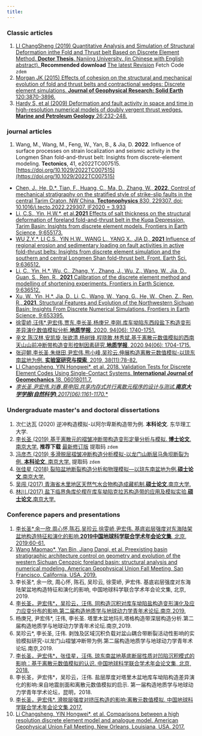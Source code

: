 ```yaml
---
title: 
---
```


### Classic articles

1. [LI ChangSheng (2019) Quantitative Analysis and Simulation of Structural Deformation inthe Fold and Thrust belt Based on Discrete Element Method. **Doctor Thesis**. Nanjing University. (in Chinese with English abstract). ](http://t.cn/Ai9ruJY5) **Recommended download** [The latest Revision](https://pan.baidu.com/s/1JWORiC034DwWscT9SiLrGQ) Fetch Code `zdem`  
2. [Morgan JK (2015) Effects of cohesion on the structural and mechanical evolution of fold and thrust belts and contractional wedges: Discrete element simulations. **Journal of Geophysical Research: Solid Earth** 120:3870-3896.](http://onlinelibrary.wiley.com/doi/10.1002/2014JB011455/full)  
3. [Hardy S, et al (2009) Deformation and fault activity in space and time in high-resolution numerical models of doubly vergent thrust wedges. **Marine and Petroleum Geology** 26:232-248.](https://doi.org/10.1016/j.marpetgeo.2007.12.003)  

### journal articles

1. Wang, M., Wang, M., Feng, W., Yan, B., & Jia, D. **2022**. Influence of surface processes on strain localization and seismic activity in the Longmen Shan fold-and-thrust belt: Insights from discrete-element modeling. **Tectonics**, 41, e2022TC007515. [https://doi.org/10.1029/2022TC007515](https://doi.org/10.1029/2022TC007515)
- [Chen, J., He, D.*, Tian, F., Huang, C., Ma, D., Zhang, W., **2022**. Control of mechanical stratigraphy on the stratified style of strike-slip faults in the central Tarim Craton, NW China. **Tectonophysics** 830, 229307. doi: 10.1016/j.tecto.2022.229307. IF2020 = 3.933 ](https://doi.org/10.1016/j.tecto.2022.229307) 
- [Li, C.S., Yin, H.W.*, et al.**2021** Effects of salt thickness on the structural deformation of foreland fold-and-thrust belt in the Kuqa Depression, Tarim Basin: Insights from discrete element models. Frontiers in Earth Science, 9:655173.](https://doi.org/10.3389/feart.2021.655173)
- [WU Z.Y.*, LI C.S., YIN H.W., WANG L., YANG X., JIA D., **2021** Influence of regional erosion and sedimentary loading on fault activities in active fold-thrust belts: Insights from discrete element simulation and the southern and central Longmen Shan fold-thrust belt. Front. Earth Sci. 9:636512.](https://doi.org/10.3389/feart.2021.659682)
- [Li, C., Yin, H.*, Wu, C., Zhang, Y., Zhang, J., Wu, Z., Wang, W., Jia, D., Guan, S., Ren, R., **2021** Calibration of the discrete element method and modelling of shortening experiments. Frontiers in Earth Science, 9:636512.](https://doi.org/10.3389/feart.2021.636512)
- [Xu, W., Yin, H.*, Jia, D., Li, C., Wang, W., Yang, G., He, W., Chen, Z., Ren, R., **2021**. Structural Features and Evolution of the Northwestern Sichuan Basin: Insights From Discrete Numerical Simulations. Frontiers in Earth Science, 9:653395.](https://doi.org/10.3389/feart.2021.653395) 
- [徐雯峤,汪伟*,尹宏伟,贾东,李长圣,杨庚兄,李刚.库车坳陷东西段盐下构造变形差异演化数值模拟分析.**地质学报**, 2020, 94(06): 1740-1751. ](http://t.cn/A6y6QcwC)  
- [辛文,陈汉林,安凯旋,张欲清,杨树锋,程晓敢,林秀斌.基于离散元数值模拟的西南天山山前冲断带构造变形控制因素研究.**地质学报**, 2020,94(06): 1704-1715.](http://t.cn/A6y6QKOG)  
- [张迎朝,李长圣,朱继田,尹宏伟,熊小峰,吴珍云.伸展构造离散元数值模拟-以琼东南盆地为例. **实验室研究与探索**, 2019, 38(11):78-82.](http://t.cn/A6y6QntS)  
- [LI Changsheng, YIN Hongwei*, et al. 2018. Validation Tests for Discrete Element Codes Using Single-Contact Systems. **International Journal of Geomechanics** 18, 06018011.7.](https://ascelibrary.org/doi/10.1061/(ASCE)GM.1943-5622.0001133)  
- [**李长圣,尹宏伟*,刘春,蔡申阳.共享内存式并行离散元程序的设计与测试.**南京大学学报(自然科学)**,2017(06):1161-1170.**](http://t.cn/EiaL0Ad)  

### Undergraduate master's and doctoral dissertations

1. 次仁达瓦 (2020) 逆冲构造模拟-以阿尔卑斯构造带为例. **本科论文**. 东华理工大学.  
2. [李长圣 (2019) 基于离散元的褶皱冲断带构造变形定量分析与模拟. **博士论文**. 南京大学.](http://t.cn/Ai9ruJY5) **推荐下载** [最新修订版](https://pan.baidu.com/s/1JWORiC034DwWscT9SiLrGQ) 提取码 `zdem`  
3. [冯彦杰 (2019) 多滑脱层褶皱冲断构造分析模拟-以龙门山断层马角坝断裂为例. **本科论文**. 南京大学.](https://pan.baidu.com/s/1JWORiC034DwWscT9SiLrGQ) 提取码 `zdem`  
4. [张佳星 (2018) 裂陷盆地断裂构造分析和物理模拟—以琼东南盆地为例.**硕士论文**.南京大学.](https://doi.org/10.27235/d.cnki.gnjiu.2018.000274)  
5. [吴闯 (2017) 青海省木里地区天然气水合物构造成藏机制.**硕士论文**.南京大学.](http://t.cn/RpLyDni)  
6. [林川.(2017) 盐下临界角库伦楔在库车坳陷克拉苏构造带的应用及模拟实验.**硕士论文**.南京大学.](http://t.cn/RpLUbiW)  

### Conference papers and presentations

1. [李长圣*,余一欣,周心怀,陈石,吴珍云,徐雯峤,尹宏伟. 基底岩层强度对东海陆架盆地构造特征和演化的影响.**2019中国地球科学联合学术年会论文集**, 北京, 2019:60-61.](http://t.cn/A6yeiXQz)
2. [Wang Maomao*, Yan Bin, Jiang Danqi, et al. Preexisting basin stratigraphic architecture control on geometry and evolution of the western Sichuan Cenozoic foreland basin: structural analysis and numerical modeling. American Geophysical Union Fall Meeting, San Francisco, California, USA. 2019.](https://agu.confex.com/agu/fm19/meetingapp.cgi/Paper/567189)  
3. 李长圣*, 余一欣, 周心怀, 陈石, 吴珍云, 徐雯峤, 尹宏伟. 基底岩层强度对东海陆架盆地构造特征和演化的影响, 中国地球科学联合学术年会论文集, 北京, 2019.  
4. [李长圣，尹宏伟*，吴珍云，汪伟. 同构造沉积对库车坳陷盐构造变形演化及应力应变分布的影响.第二届构造地质学与地球动力学青年术论坛.南京,2019.](/blog/201903/)  
5. 杨庚兄, 尹宏伟*, 汪伟, 李长圣. 塔里木盆地玛扎塔格构造带深层构造分析.第二届构造地质学与地球动力学青年术论坛.南京,2019.  
6. 吴珍云*, 李长圣, 汪伟. 剥蚀及区域沉积负载对盆山耦合带断裂活动性影响的实验模拟研究-以龙门山褶皱冲断带为例.第二届构造地质学与地球动力学青年术论坛.南京,2019.  
7. [李长圣，尹宏伟*，张佳星，汪伟. 琼东南盆地基底断层性质对凹陷沉积模式的影响：基于离散元数值模拟的认识. 中国地球科学联合学术年会论文集, 北京, 2018.](http://t.cn/AiY2NMGq)  
8. 李长圣，尹宏伟*，吴珍云，汪伟. 盐层厚度对塔里木盆地库车坳陷构造差异演化的影响:来自地震剖面和离散元数值模拟的启示. 第一届构造地质学与地球动力学青年学术论坛，昆明，2018.  
9. [李长圣，尹宏伟*. 滑脱层强度对挤压构造的影响:离散元数值模拟. 中国地球科学联合学术年会论文集,2017.](http://t.cn/E6k57Mg)   
10. [Li Changsheng, YIN Hongwei*, et al. Comparisons between a high resolution discrete element model and analogue model. American Geophysical Union Fall Meeting. New Orleans, Louisiana, USA. 2017.](https://agu.confex.com/agu/fm17/meetingapp.cgi/Paper/208807)  
